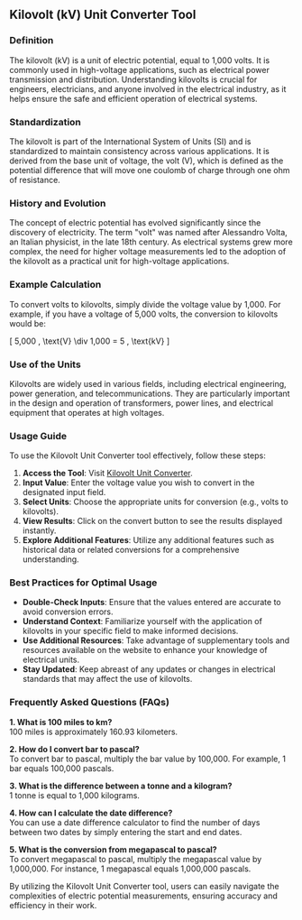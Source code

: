 ## Kilovolt (kV) Unit Converter Tool

### Definition
The kilovolt (kV) is a unit of electric potential, equal to 1,000 volts. It is commonly used in high-voltage applications, such as electrical power transmission and distribution. Understanding kilovolts is crucial for engineers, electricians, and anyone involved in the electrical industry, as it helps ensure the safe and efficient operation of electrical systems.

### Standardization
The kilovolt is part of the International System of Units (SI) and is standardized to maintain consistency across various applications. It is derived from the base unit of voltage, the volt (V), which is defined as the potential difference that will move one coulomb of charge through one ohm of resistance.

### History and Evolution
The concept of electric potential has evolved significantly since the discovery of electricity. The term "volt" was named after Alessandro Volta, an Italian physicist, in the late 18th century. As electrical systems grew more complex, the need for higher voltage measurements led to the adoption of the kilovolt as a practical unit for high-voltage applications.

### Example Calculation
To convert volts to kilovolts, simply divide the voltage value by 1,000. For example, if you have a voltage of 5,000 volts, the conversion to kilovolts would be:

\[ 
5,000 \, \text{V} \div 1,000 = 5 \, \text{kV} 
\]

### Use of the Units
Kilovolts are widely used in various fields, including electrical engineering, power generation, and telecommunications. They are particularly important in the design and operation of transformers, power lines, and electrical equipment that operates at high voltages.

### Usage Guide
To use the Kilovolt Unit Converter tool effectively, follow these steps:

1. **Access the Tool**: Visit [Kilovolt Unit Converter](https://www.inayam.co/unit-converter/electric_potential).
2. **Input Value**: Enter the voltage value you wish to convert in the designated input field.
3. **Select Units**: Choose the appropriate units for conversion (e.g., volts to kilovolts).
4. **View Results**: Click on the convert button to see the results displayed instantly.
5. **Explore Additional Features**: Utilize any additional features such as historical data or related conversions for a comprehensive understanding.

### Best Practices for Optimal Usage
- **Double-Check Inputs**: Ensure that the values entered are accurate to avoid conversion errors.
- **Understand Context**: Familiarize yourself with the application of kilovolts in your specific field to make informed decisions.
- **Use Additional Resources**: Take advantage of supplementary tools and resources available on the website to enhance your knowledge of electrical units.
- **Stay Updated**: Keep abreast of any updates or changes in electrical standards that may affect the use of kilovolts.

### Frequently Asked Questions (FAQs)

**1. What is 100 miles to km?**  
100 miles is approximately 160.93 kilometers.

**2. How do I convert bar to pascal?**  
To convert bar to pascal, multiply the bar value by 100,000. For example, 1 bar equals 100,000 pascals.

**3. What is the difference between a tonne and a kilogram?**  
1 tonne is equal to 1,000 kilograms.

**4. How can I calculate the date difference?**  
You can use a date difference calculator to find the number of days between two dates by simply entering the start and end dates.

**5. What is the conversion from megapascal to pascal?**  
To convert megapascal to pascal, multiply the megapascal value by 1,000,000. For instance, 1 megapascal equals 1,000,000 pascals.

By utilizing the Kilovolt Unit Converter tool, users can easily navigate the complexities of electric potential measurements, ensuring accuracy and efficiency in their work.